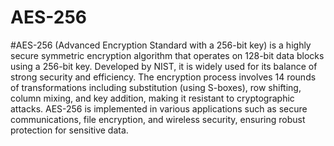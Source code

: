 # AES-256
#AES-256 (Advanced Encryption Standard with a 256-bit key) is a highly secure symmetric encryption algorithm that operates on 128-bit data blocks using a 256-bit key. Developed by NIST, it is widely used for its balance of strong security and efficiency. The encryption process involves 14 rounds of transformations including substitution (using S-boxes), row shifting, column mixing, and key addition, making it resistant to cryptographic attacks. AES-256 is implemented in various applications such as secure communications, file encryption, and wireless security, ensuring robust protection for sensitive data.
